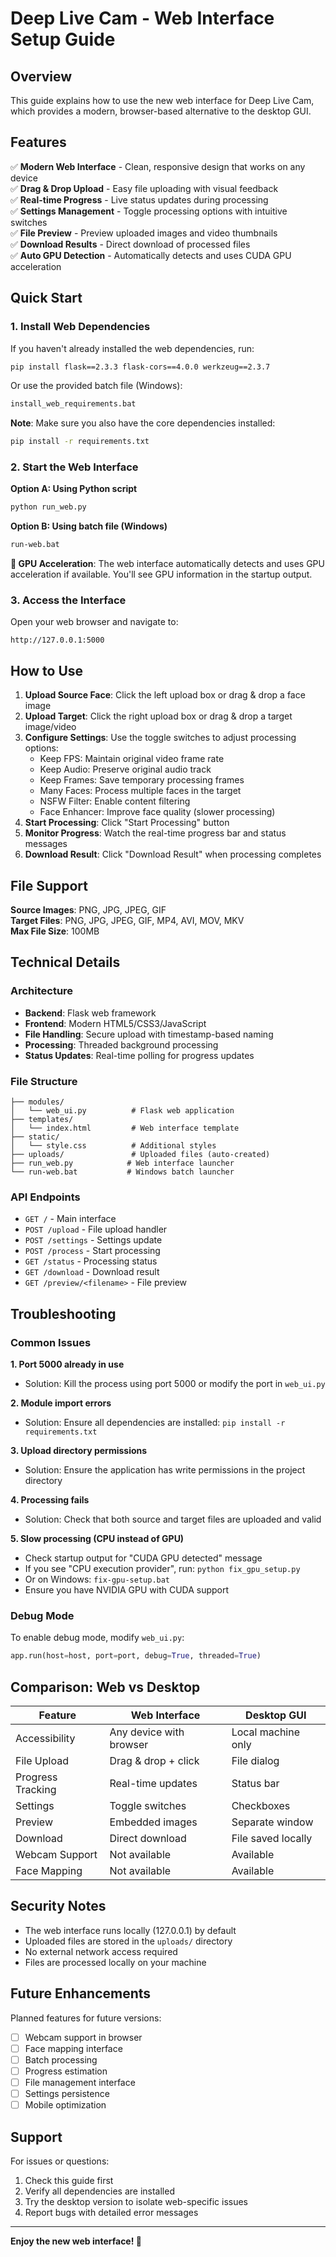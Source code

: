 # Deep Live Cam - Web Interface Setup Guide

## Overview

This guide explains how to use the new web interface for Deep Live Cam, which provides a modern, browser-based alternative to the desktop GUI.

## Features

✅ **Modern Web Interface** - Clean, responsive design that works on any device  
✅ **Drag & Drop Upload** - Easy file uploading with visual feedback  
✅ **Real-time Progress** - Live status updates during processing  
✅ **Settings Management** - Toggle processing options with intuitive switches  
✅ **File Preview** - Preview uploaded images and video thumbnails  
✅ **Download Results** - Direct download of processed files  
✅ **Auto GPU Detection** - Automatically detects and uses CUDA GPU acceleration

## Quick Start

### 1. Install Web Dependencies

If you haven't already installed the web dependencies, run:

```bash
pip install flask==2.3.3 flask-cors==4.0.0 werkzeug==2.3.7
```

Or use the provided batch file (Windows):

```bash
install_web_requirements.bat
```

**Note**: Make sure you also have the core dependencies installed:

```bash
pip install -r requirements.txt
```

### 2. Start the Web Interface

**Option A: Using Python script**

```bash
python run_web.py
```

**Option B: Using batch file (Windows)**

```bash
run-web.bat
```

**🚀 GPU Acceleration**: The web interface automatically detects and uses GPU acceleration if available. You'll see GPU information in the startup output.

### 3. Access the Interface

Open your web browser and navigate to:

```
http://127.0.0.1:5000
```

## How to Use

1. **Upload Source Face**: Click the left upload box or drag & drop a face image
2. **Upload Target**: Click the right upload box or drag & drop a target image/video
3. **Configure Settings**: Use the toggle switches to adjust processing options:
   - Keep FPS: Maintain original video frame rate
   - Keep Audio: Preserve original audio track
   - Keep Frames: Save temporary processing frames
   - Many Faces: Process multiple faces in the target
   - NSFW Filter: Enable content filtering
   - Face Enhancer: Improve face quality (slower processing)
4. **Start Processing**: Click "Start Processing" button
5. **Monitor Progress**: Watch the real-time progress bar and status messages
6. **Download Result**: Click "Download Result" when processing completes

## File Support

**Source Images**: PNG, JPG, JPEG, GIF  
**Target Files**: PNG, JPG, JPEG, GIF, MP4, AVI, MOV, MKV  
**Max File Size**: 100MB

## Technical Details

### Architecture

- **Backend**: Flask web framework
- **Frontend**: Modern HTML5/CSS3/JavaScript
- **File Handling**: Secure upload with timestamp-based naming
- **Processing**: Threaded background processing
- **Status Updates**: Real-time polling for progress updates

### File Structure

```
├── modules/
│   └── web_ui.py          # Flask web application
├── templates/
│   └── index.html         # Web interface template
├── static/
│   └── style.css          # Additional styles
├── uploads/               # Uploaded files (auto-created)
├── run_web.py            # Web interface launcher
└── run-web.bat           # Windows batch launcher
```

### API Endpoints

- `GET /` - Main interface
- `POST /upload` - File upload handler
- `POST /settings` - Settings update
- `POST /process` - Start processing
- `GET /status` - Processing status
- `GET /download` - Download result
- `GET /preview/<filename>` - File preview

## Troubleshooting

### Common Issues

**1. Port 5000 already in use**

- Solution: Kill the process using port 5000 or modify the port in `web_ui.py`

**2. Module import errors**

- Solution: Ensure all dependencies are installed: `pip install -r requirements.txt`

**3. Upload directory permissions**

- Solution: Ensure the application has write permissions in the project directory

**4. Processing fails**

- Solution: Check that both source and target files are uploaded and valid

**5. Slow processing (CPU instead of GPU)**

- Check startup output for "CUDA GPU detected" message
- If you see "CPU execution provider", run: `python fix_gpu_setup.py`
- Or on Windows: `fix-gpu-setup.bat`
- Ensure you have NVIDIA GPU with CUDA support

### Debug Mode

To enable debug mode, modify `web_ui.py`:

```python
app.run(host=host, port=port, debug=True, threaded=True)
```

## Comparison: Web vs Desktop

| Feature           | Web Interface           | Desktop GUI        |
| ----------------- | ----------------------- | ------------------ |
| Accessibility     | Any device with browser | Local machine only |
| File Upload       | Drag & drop + click     | File dialog        |
| Progress Tracking | Real-time updates       | Status bar         |
| Settings          | Toggle switches         | Checkboxes         |
| Preview           | Embedded images         | Separate window    |
| Download          | Direct download         | File saved locally |
| Webcam Support    | Not available           | Available          |
| Face Mapping      | Not available           | Available          |

## Security Notes

- The web interface runs locally (127.0.0.1) by default
- Uploaded files are stored in the `uploads/` directory
- No external network access required
- Files are processed locally on your machine

## Future Enhancements

Planned features for future versions:

- [ ] Webcam support in browser
- [ ] Face mapping interface
- [ ] Batch processing
- [ ] Progress estimation
- [ ] File management interface
- [ ] Settings persistence
- [ ] Mobile optimization

## Support

For issues or questions:

1. Check this guide first
2. Verify all dependencies are installed
3. Try the desktop version to isolate web-specific issues
4. Report bugs with detailed error messages

---

**Enjoy the new web interface! 🚀**

